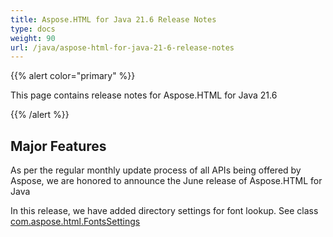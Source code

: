 ```yaml
---
title: Aspose.HTML for Java 21.6 Release Notes
type: docs
weight: 90
url: /java/aspose-html-for-java-21-6-release-notes
---
```


{{% alert color="primary" %}}

This page contains release notes for 
Aspose.HTML for Java 21.6

{{% /alert %}}
## **Major Features** ##

As per the regular monthly update process of all 
APIs being offered by Aspose, we are honored to 
announce the June release of Aspose.HTML for Java

In this release, we have added directory 
settings for font lookup. 
See class [com.aspose.html.FontsSettings](https://apireference.aspose.com/html/java/com.aspose.html/FontsSettings) 
